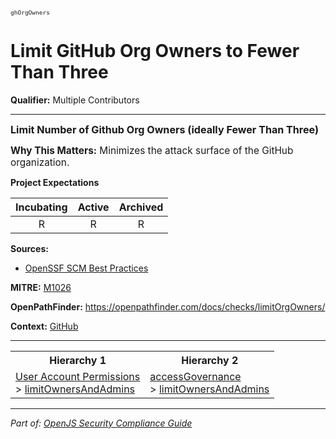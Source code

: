 <span style="font-size:0.8em;"><code>ghOrgOwners</code></span>  
# Limit GitHub Org Owners to Fewer Than Three

**Qualifier:** Multiple Contributors

---

<span style="font-size:1.15em;"><b>Limit Number of Github Org Owners (ideally Fewer Than Three)</b></span>

<span style="font-size:1.1em;"><b>Why This Matters:</b> Minimizes the attack surface of the GitHub organization.</span>

**Project Expectations**

<div align="center">

| Incubating | Active | Archived |
|:-----------:|:--------:|:----------:|
| R | R | R |

</div>




**Sources:**
- [OpenSSF SCM Best Practices](https://github.com/ossf/scorecard/blob/main/docs/checks.md)

**MITRE:**
[M1026](https://attack.mitre.org/mitigations/M1026/)

**OpenPathFinder:** https://openpathfinder.com/docs/checks/limitOrgOwners/

**Context:** [GitHub](../context-GitHub.md)



---

<table>
<tr>
  <th align="center">Hierarchy 1</th>
  <th align="center">Hierarchy 2</th>
</tr>
<tr>
  <td>
    <a href="../User Account Permissions">User Account Permissions</a><br> > 
    <a href="../limitOwnersAndAdmins">limitOwnersAndAdmins</a>
  </td>
  <td>
    <a href="../accessGovernance">accessGovernance</a><br> >
    <a href="../limitOwnersAndAdmins">limitOwnersAndAdmins</a>
  </td>
</tr>
</table>

---

*Part of: [OpenJS Security Compliance Guide](../README.md)* 